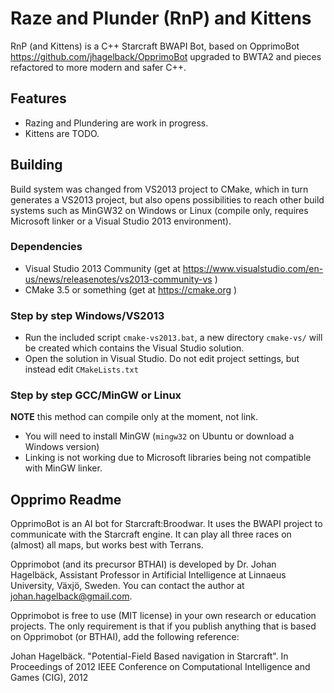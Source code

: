 # Raze and Plunder (RnP) and Kittens 

RnP (and Kittens) is a C++ Starcraft BWAPI Bot, based on OpprimoBot 
https://github.com/jhagelback/OpprimoBot upgraded to BWTA2 and pieces 
refactored to more modern and safer C++. 

## Features

* Razing and Plundering are work in progress.
* Kittens are TODO.

## Building

Build system was changed from VS2013 project to CMake, which in turn generates a 
VS2013 project, but also opens possibilities to reach other build systems
such as MinGW32 on Windows or Linux (compile only, requires Microsoft linker or
a Visual Studio 2013 environment).

### Dependencies

* Visual Studio 2013 Community (get at https://www.visualstudio.com/en-us/news/releasenotes/vs2013-community-vs )
* CMake 3.5 or something (get at https://cmake.org )

### Step by step Windows/VS2013

*   Run the included script `cmake-vs2013.bat`, a new directory `cmake-vs/` 
    will be created which contains the Visual Studio solution.
*   Open the solution in Visual Studio. Do not edit project settings, 
    but instead edit `CMakeLists.txt`

### Step by step GCC/MinGW or Linux 

**NOTE** this method can compile only at the moment, not link.

*   You will need to install MinGW (`mingw32` on Ubuntu or download a Windows version)
*   Linking is not working due to Microsoft libraries being not compatible with MinGW linker.

## Opprimo Readme

OpprimoBot is an AI bot for Starcraft:Broodwar. It uses the BWAPI project to communicate with the Starcraft engine. 
It can play all three races on (almost) all maps, but works best with Terrans.

Opprimobot (and its precursor BTHAI) is developed by Dr. Johan Hagelbäck, Assistant Professor in Artificial Intelligence 
at Linnaeus University, Växjö, Sweden. You can contact the author at johan.hagelback@gmail.com.

Opprimobot is free to use (MIT license) in your own research or education projects. The only requirement is that if you 
publish anything that is based on Opprimobot (or BTHAI), add the following reference:

Johan Hagelbäck. "Potential-Field Based navigation in Starcraft". In Proceedings of 2012 IEEE Conference on 
Computational Intelligence and Games (CIG), 2012

